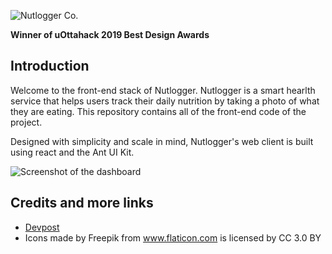 ![Nutlogger Co.](https://i.ibb.co/St5stsT/nutlogger-dark.png)

**Winner of uOttahack 2019 Best Design Awards** 

## Introduction
Welcome to the front-end stack of Nutlogger. Nutlogger is a smart hearlth service that helps users track their daily nutrition by taking a photo of what they are eating. This repository contains all of the front-end code of the project.

Designed with simplicity and scale in mind, Nutlogger's web client is built using react and the Ant UI Kit.

![Screenshot of the dashboard](https://i.ibb.co/N7d2wXF/download.png)

## Credits and more links
- [Devpost](https://devpost.com/software/nutlogger)
- Icons made by Freepik from www.flaticon.com is licensed by CC 3.0 BY
